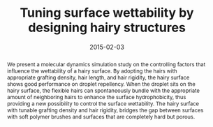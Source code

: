 ---
title: Tuning surface wettability by designing hairy structures
authors:
- Han-Wen Pei
- Hong Liu
- Zhong-Yuan Lu
- 朱有亮
date: '2015-02-03'
doi: 10.1103/PhysRevE.91.020401
publish_types: 期刊文章
publication: Physical Review E
publication_short: Phys. Rev. E
abstract: We present a molecular dynamics simulation study on the  controlling factors that influence the wettability of a hairy surface.  By adopting the hairs with appropriate grafting density, hair length,  and hair rigidity, the hairy surface shows good performance on droplet  repellency. When the droplet sits on the hairy surface, the flexible  hairs can spontaneously bundle with the appropriate amount of  neighboring hairs to enhance the surface hydrophobicity, thus providing a  new possibility to control the surface wettability. The hairy surface  with tunable grafting density and hair rigidity, bridges the gap between  surfaces with soft polymer brushes and surfaces that are completely  hard but porous.
url_pdf: https://link.aps.org/doi/10.1103/PhysRevE.91.020401
---